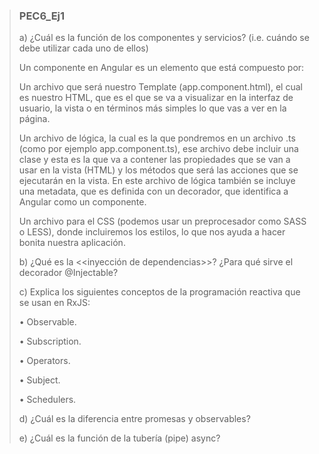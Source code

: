 > ### PEC6_Ej1
>
> a) ¿Cuál es la función de los componentes y servicios? (i.e. cuándo se debe utilizar cada uno de ellos)
>
> Un componente en Angular es un elemento que está compuesto por:
>
> Un archivo que será nuestro Template (app.component.html), el cual es nuestro HTML, que es el que se va a visualizar en la interfaz de usuario, la vista o en términos más 
simples lo que vas a ver en la página. 
>
> Un archivo de lógica, la cual es la que pondremos en un archivo .ts (como por ejemplo app.component.ts), ese archivo debe incluir una clase y esta es la que va a contener las propiedades que se van a usar en la vista (HTML) y los métodos que será las acciones que se ejecutarán en la vista. En este archivo de lógica también se incluye una metadata, que es definida con un decorador,  que identifica a Angular como un componente.
>
> Un archivo para el CSS (podemos usar un preprocesador como SASS o LESS), donde incluiremos los estilos, lo que nos ayuda a hacer bonita nuestra aplicación.
>
> b) ¿Qué es la <<inyección de dependencias>>? ¿Para qué sirve el decorador @Injectable?
>
> 
> 
> c) Explica los siguientes conceptos de la programación reactiva que se usan en RxJS:
>
> • Observable.
>
> • Subscription.
>
> • Operators.
>
> • Subject.
>
> • Schedulers.
>
>
>
> d) ¿Cuál es la diferencia entre promesas y observables?
>
>
>
> e) ¿Cuál es la función de la tubería (pipe) async?
>
>